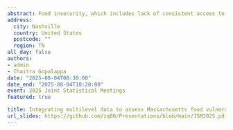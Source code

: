 ```yaml
---
abstract: Food insecurity, which includes lack of consistent access to enough food, or reduced quality, variety, and desirability of diet, is a pressing issue in the United States. Data on local food insecurity is crucial to identifying locations with high food insecurity and formulating interventions. However, due to insufficient individual data at county level, current food insecurity estimates are only available at the state level, thus cannot reflect heterogeneities within a state. We present a methodology to integrate multilevel data to estimate food insecurity at a more granular level. We use individual data to estimate food insecurity based on household characteristics. We further estimate the distribution of household characteristics within a county by combining marginal data at the county level with dependency structure at individual level. The first two steps are combined to obtain a county-level food insecurity estimate. We illustrate the method through Massachusetts as a case study. This methodology can be applied to estimations of other quantities, e.g., household food budget, which facilitates a more comprehensive view of local food affordability. 
address:
  city: Nashville
  country: United States
  postcode: ""
  region: TN
all_day: false
authors: 
- admin
- Chaitra Gopalappa 
date: "2025-08-04T08:30:00"
date_end: "2025-08-04T10:20:00"
event: 2025 Joint Statistical Meetings
featured: true

title: Integrating multilevel data to assess Massachusetts food vulnerability
url_slides: https://github.com/zq00/Presentations/blob/main/JSM2025.pdf
---
```

